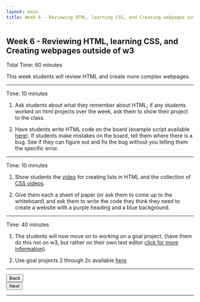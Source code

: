 ```yaml
---
layout: main
title: Week 6 - Reviewing HTML, learning CSS, and Creating webpages outside of w3
---
```


## Week 6 - Reviewing HTML, learning CSS, and Creating webpages outside of w3
Total Time: 60 minutes

This week students will review HTML and create more complex webpages.

---

Time: 10 minutes

1. Ask students about what they remember about HTML; if any students worked on html projects over the week, ask them to show their project to the class.

2. Have students write HTML code on the board (example script available <a href="">here</a>). If students make mistakes on the board, tell them where there is a bug. See if they can figure out and fix the bug without you telling them the specific error.

--- 

Time: 10 minutes

1. Show students the [video](https://www.youtube.com/watch?v=VXLIfufwmsE&list=PLPpkJJSKXEJ11Mq8xjty3AZKldH9V48mt&index=7) for creating lists in HTML and the collection of [CSS videos](https://www.youtube.com/watch?v=QAChkbDdt4w&list=PLPpkJJSKXEJ11Mq8xjty3AZKldH9V48mt&index=8).

2. Give them each a sheet of paper (or ask them to come up to the whiteboard) and ask them to write the code they think they need to create a website with a purple heading and a blue background.

--- 

Time: 40 minutes

1. The students will now move on to working on a goal project. (have them do this not on w3, but rather on their own text editor [click for more information](http://mcwic.github.io/htmltutorial/contents/start/)). 

2. Use goal projects 2 through 2c available [here](http://mcwic.github.io/htmlBuildingBlocks.html)

---

<div class="row">
  <div class="col-md-1">
    <a href="../week5"><button type="button" class="btn btn-primary btn-lg">Back</button></a>
  </div>
  <div class="col-md-1">
    <a href="../week6"><button type="button" class="btn btn-primary btn-lg">Next</button></a>
  </div>
</div>

---